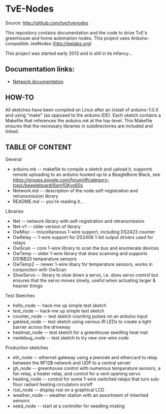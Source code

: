 TvE-Nodes
=========

Source: http://github.com/tve/tvenodes

This repository contains documentation and the code to drive TvE's
greenhouse and home automation nodes. This project uses Arduino-compatible
JeeNodes (http://jeelabs.org)

This project was started early 2013 and is still in its infancy...

Documentation links:
-------------------

- [Network documentation](Network.md)

HOW-TO
------

All sketches have been compiled on Linux after an install of arduino-1.0.X
and using "make" (as opposed to the arduino IDE). Each sketch contains a
Makefile that references the arduino.mk at the top-level. This Makefile
ensures that the necessary libraries in subdirectories are included
and linked.

TABLE OF CONTENT
----------------

General
- arduino.mk -- makefile to compile a sketch and upload it, supports remote uploading to an arduino hooked up to a BeagleBone Black, see https://groups.google.com/forum/#!category-topic/beagleboard/6am1GKyo60s
- Network.md -- description of the node self-registration and retransmission library
- README.md -- you're reading it...

Libraries
- Net -- network library with self-registration and retransmission
- Net-v1 -- older version of library
- OwMisc -- miscellaneous 1-wire support, including DS2423 counter
- OwRelay -- 1-wire support for DS2406 1-bit output drivers used for relays
- OwScan -- core 1-wire library to scan the bus and enumerate devices
- OwTemp -- older 1-wire library that does scanning and supports DS18B20 temperature sensors
- OwTemp2 -- newer 1-wire libary for temperature sensors, works in conjunction with OwScan
- SlowServo -- library to slow down a servo, i.e. does servo control but ensures that the servo moves slowly, useful when actuating larger & heavier things

Test Sketches
- hello_node -- hack-me up simple test sketch
- test_node -- hack-me up simple test sketch
- counter_node -- test sketch counting pulses on an arduino input
- gateled_node -- test sketch using various IR LEDs to create a light barrier across the driveway
- heatmat_node -- test sketch for a greenhouse seedling heat mat
- owdebug_node -- test sketch to try new one-wire code

Production sketches
- eth_node -- ethernet gateway using a jeenode and ethercard to relay between the RF12B network and UDP to a central server
- gh_node -- greenhouse control with numerous temperature sensors, a fan relay, a heater relay, and control for a vent opening servo
- heating_node -- control for some 1-wire switched relays that turn sub-floor radiant heating circulators on/off
- rssi_node -- display rssi on a graphical LCD
- weather_node -- weather station with an assortment of inherited sensors
- seed_node -- start at a controller for seedling misting

